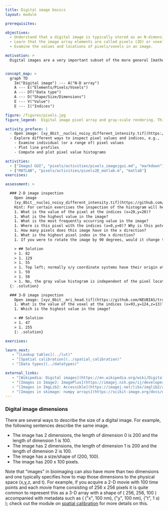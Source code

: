 ```yaml
---
title: Digital image basics
layout: module

prerequisites:

objectives:
  - Understand that a digital image is typically stored as an N-dimensional array.
  - Learn that the image array elements are called pixels (2D) or voxels (3D).
  - Examine the values and locations of pixels/voxels in an image.

motivation: >
  Digital images are a very important subset of the more general [mathematical definition](https://mathworld.wolfram.com/Image.html) of an image. The vast majority of available algorithms and visualisation tools operate on digital images and all (as far as we know) scientific microscopes output digital images. Thus, for microscopy based science, it is crucial to understand the basic properties of digitial images and how to effectively inspect their content.


concept_map: >
  graph TD
    Im("Digital image") --- A("N-D array")
    A --- E("Elements/Pixels/Voxels")
    A --- DT("Data type")
    A --- D("Shape/Size/Dimensions")
    E --- V("Value")
    E --- I("Indices")

figure: /figures/pixels.jpg
figure_legend:  Digital image pixel array and gray-scale rendering. This array (image) has two dimensions with 21 x 21 elements (pixels). The pixel values (black numbers) can be addressed by their respective pixel indices (green numbers).

activity_preface: |
  - Open image: [xy_8bit__nuclei_noisy_different_intensity.tif](https://github.com/NEUBIAS/training-resources/raw/master/image_data/xy_8bit__nuclei_noisy_different_intensity.tif)
  - Explore different ways to inspect pixel values and indices, e.g.,
    - Examine individual (or a range of) pixel values
    - Plot line profiles
    - Compute and plot pixel value histograms

activities:
  - ["ImageJ GUI", "pixels/activities/pixels_imagejgui.md", "markdown"]
  - ["MATLAB", "pixels/activities/pixels2D_matlab.m", "matlab"]
exercises:

assessment: >

  ### 2-D image inspection
    Open image
    [xy_8bit__nuclei_noisy_different_intensity.tif](https://github.com/NEUBIAS/training-resources/raw/master/image_data/xy_8bit__nuclei_noisy_different_intensity.tif).
    Hint: For certain exercises the inspection of the histogram will help
    1. What is the value of the pixel at the indices (x=20,y=20)?
    1. What is the highest value in the image?
    1. What is the most frequently occurring value in the image?
    1. Where is this pixel with the indices (x=0,y=0)? Why is this potentially confusing?
    1. How many pixels does this image have in the x direction?
    1. What is the highest pixel index in the x direction?
    1. If you were to rotate the image by 90 degrees, would it change the image histogram?

    > ## Solution
    > 1. 82
    > 1. 129
    > 1. 55
    > 1. Top left; normally x/y coordinate systems have their origin at the bottom left
    > 1. 59
    > 1. 58
    > 1. No, the gray value histogram is independent of the pixel locations
  {: .solution}

  ### 3-D image inspection
    Open image: [xyz_8bit__mri_head.tif](https://github.com/NEUBIAS/training-resources/raw/master/image_data/xyz_8bit__mri_head.tif)
    1. What is the value of the voxel at the indices (x=93,y=124,z=13)?
    1. Which is the highest value in the image?

    > ## Solution
    > 1. 47
    > 1. 255
    {: .solution}

exercises:

learn_next:
   - "[Lookup tables](../lut)"
   - "[Spatial calibration](../spatial_calibration)"
   - "[Data types](../datatypes)"

external_links:
   - "[Wikipedia: Digital images](https://en.wikipedia.org/wiki/Digital_image)"
   - "[Images in ImageJ: ImagePlus](https://imagej.nih.gov/ij/developer/api/ij/ij/ImagePlus.html)"
   - "[Images in ImgLib2: Accessible](https://imagej.net/libs/imglib2/accessibles)"
   - "[Images in skimage: numpy arrays](https://scikit-image.org/docs/dev/user_guide/numpy_images.html)"
---
```


### Digital image dimensions

There are several ways to describe the size of a digital image. For example, the following sentences describe the same image.

- The image has 2 dimensions, the length of dimension 0 is 200 and the length of dimension 1 is 100.
- The image has 2 dimensions, the length of dimension 1 is 200 and the length of dimension 2 is 100.
- The image has a size/shape of (200, 100).
- The image has 200 x 100 pixels.

Note that "images" in bioimaging can also have more than two dimensions and one typically specifies how to map those dimensions to the physical space (x,y,z, and t). For example, if you acquire a 2-D movie with 100 time points and each movie frame consisting of 256 x 256 pixels it is quite common to represent this as a 3-D array with a shape of ( 256, 256, 100 ) accompanied with metadata such as ( ("x", 100 nm), ("y", 100 nm), ("t", 1 s) ); check out the module on [spatial calibration](../spatial_calibration) for more details on this.

